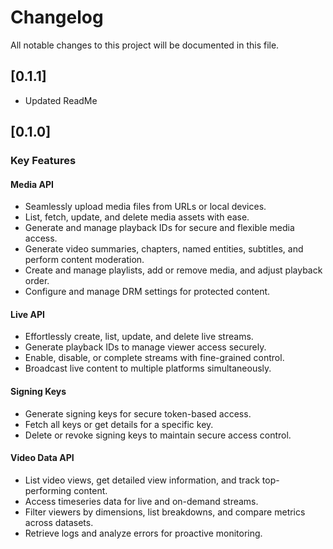 # Changelog

All notable changes to this project will be documented in this file.

## [0.1.1]

- Updated ReadMe

## [0.1.0] 

### Key Features

#### Media API
- Seamlessly upload media files from URLs or local devices.
- List, fetch, update, and delete media assets with ease.
- Generate and manage playback IDs for secure and flexible media access.
- Generate video summaries, chapters, named entities, subtitles, and perform content moderation.
- Create and manage playlists, add or remove media, and adjust playback order.
- Configure and manage DRM settings for protected content.

#### Live API
- Effortlessly create, list, update, and delete live streams.
- Generate playback IDs to manage viewer access securely.
- Enable, disable, or complete streams with fine-grained control.
- Broadcast live content to multiple platforms simultaneously.

#### Signing Keys
- Generate signing keys for secure token-based access.
- Fetch all keys or get details for a specific key.
- Delete or revoke signing keys to maintain secure access control.

#### Video Data API
- List video views, get detailed view information, and track top-performing content.
- Access timeseries data for live and on-demand streams.
- Filter viewers by dimensions, list breakdowns, and compare metrics across datasets.
- Retrieve logs and analyze errors for proactive monitoring.
